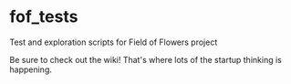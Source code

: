 # fof_tests
Test and exploration scripts for Field of Flowers project 

Be sure to check out the wiki! That's where lots of the startup thinking is happening. 
